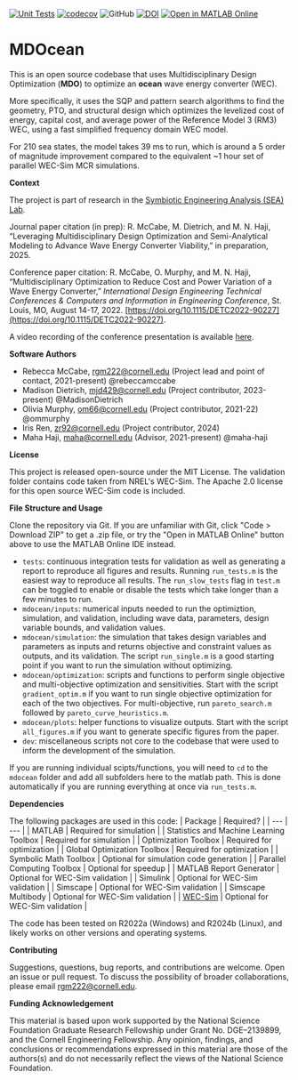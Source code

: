 [![Unit Tests](https://github.com/symbiotic-engineering/MDOcean/actions/workflows/tests.yml/badge.svg)](https://github.com/symbiotic-engineering/MDOcean/actions/workflows/tests.yml)
[![codecov](https://codecov.io/gh/symbiotic-engineering/MDOcean/graph/badge.svg?token=PQNFQ72IC8)](https://codecov.io/gh/symbiotic-engineering/MDOcean)
![GitHub](https://img.shields.io/github/license/symbiotic-engineering/MDOcean)
[![DOI](https://zenodo.org/badge/DOI/10.5281/zenodo.13997244.svg)](https://doi.org/10.5281/zenodo.13997244)
[![Open in MATLAB Online](https://www.mathworks.com/images/responsive/global/open-in-matlab-online.svg)](https://matlab.mathworks.com/open/github/v1?repo=symbiotic-engineering/MDOcean)

# MDOcean
This is an open source codebase that uses Multidisciplinary Design Optimization (**MDO**) to optimize an **ocean** wave energy converter (WEC). 

More specifically, it uses the SQP and pattern search algorithms to find the geometry, PTO, and structural design which optimizes the levelized cost of energy, capital cost, and average power of the Reference Model 3 (RM3) WEC, using a fast simplified frequency domain WEC model.

For 210 sea states, the model takes 39 ms to run, which is around a 5 order of magnitude improvement compared to the equivalent ~1 hour set of parallel WEC-Sim MCR simulations.

**Context**

The project is part of research in the [Symbiotic Engineering Analysis (SEA) Lab](https://sea.mae.cornell.edu/).

Journal paper citation (in prep): R. McCabe, M. Dietrich, and M. N. Haji, “Leveraging Multidisciplinary Design Optimization and Semi-Analytical Modeling to Advance Wave Energy Converter Viability,” in preparation, 2025.

Conference paper citation: R. McCabe, O. Murphy, and M. N. Haji, “Multidisciplinary Optimization 
to Reduce Cost and Power Variation of a Wave Energy Converter,” 
*International Design Engineering Technical Conferences & Computers and 
Information in Engineering Conference*, St. Louis, MO, August 14-17, 2022.
[https://doi.org/10.1115/DETC2022-90227](https://doi.org/10.1115/DETC2022-90227).

A video recording of the conference presentation is available [here](https://www.youtube.com/watch?v=LjpfXvujUGY).

**Software Authors**
- Rebecca McCabe, rgm222@cornell.edu (Project lead and point of contact, 2021-present) @rebeccamccabe
- Madison Dietrich, mjd429@cornell.edu (Project contributor, 2023-present) @MadisonDietrich
- Olivia Murphy, om66@cornell.edu (Project contributor, 2021-22) @ommurphy
- Iris Ren, zr92@cornell.edu (Project contributor, 2024)
- Maha Haji, maha@cornell.edu (Advisor, 2021-present) @maha-haji

**License**

This project is released open-source under the MIT License. The validation folder contains code taken from NREL's WEC-Sim. 
The Apache 2.0 license for this open source WEC-Sim code is included.

**File Structure and Usage**

Clone the repository via Git. If you are unfamiliar with Git, click "Code > Download ZIP" to get a .zip file, or try the "Open in MATLAB Online" button above to use the MATLAB Online IDE instead.

- `tests`: continuous integration tests for validation as well as generating a report to reproduce all figures and results. Running `run_tests.m` is the easiest way to reproduce all results. The `run_slow_tests` flag in `test.m` can be toggled to enable or disable the tests which take longer than a few minutes to run.
- `mdocean/inputs`: numerical inputs needed to run the optimiztion, simulation, and validation, including wave data, parameters, design variable bounds, and validation values.
- `mdocean/simulation`: the simulation that takes design variables and parameters as inputs and returns objective and constraint values as outputs, and its validation.
The script `run_single.m` is a good starting point if you want to run the simulation without optimizing.
- `mdocean/optimization`: scripts and functions to perform single objective and multi-objective optimization and sensitivities. Start with the script `gradient_optim.m`
if you want to run single objective optimization for each of the two objectives. For multi-objective, run `pareto_search.m` followed by `pareto_curve_heuristics.m`.
- `mdocean/plots`: helper functions to visualize outputs. Start with the script `all_figures.m` if you want to generate specific figures from the paper.
- `dev`: miscellaneous scripts not core to the codebase that were used to inform the development of the simulation.

If you are running individual scipts/functions, you will need to `cd` to the `mdocean` folder and add all subfolders here to the matlab path. This is done automatically if you are running everything at once via `run_tests.m`.

**Dependencies**

The following packages are used in this code:
| Package | Required? |
| ---    | ---      |
| MATLAB | Required for simulation |
| Statistics and Machine Learning Toolbox | Required for simulation |
| Optimization Toolbox | Required for optimization |
| Global Optimization Toolbox | Required for optimization |
| Symbolic Math Toolbox | Optional for simulation code generation |
| Parallel Computing Toolbox | Optional for speedup |
| MATLAB Report Generator | Optional for WEC-Sim validation |
| Simulink | Optional for WEC-Sim validation | 
| Simscape | Optional for WEC-Sim validation | 
| Simscape Multibody | Optional for WEC-Sim validation |
| [WEC-Sim](https://github.com/WEC-Sim/WEC-Sim/) | Optional for WEC-Sim validation |

The code has been tested on R2022a (Windows) and R2024b (Linux), and likely works on other versions and operating systems.

**Contributing**

Suggestions, questions, bug reports, and contributions are welcome. Open an issue or pull request. To discuss the possibility of broader collaborations, please email rgm222@cornell.edu.

**Funding Acknowledgement**

This material is based upon work supported by the 
National Science Foundation Graduate Research Fellowship under 
Grant No. DGE–2139899, and the Cornell Engineering Fellowship.
Any opinion, findings, and conclusions or recommendations 
expressed in this material are those of the authors(s) and do not 
necessarily reflect the views of the National Science Foundation.
